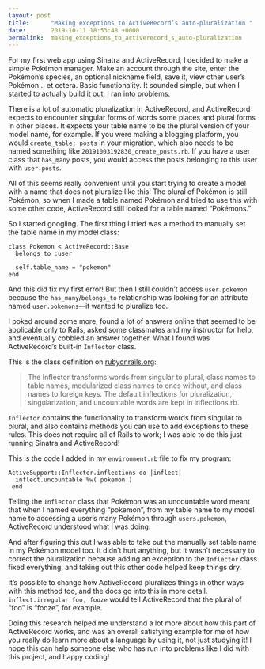 ```yaml
---
layout: post
title:      "Making exceptions to ActiveRecord’s auto-pluralization "
date:       2019-10-11 18:53:48 +0000
permalink:  making_exceptions_to_activerecord_s_auto-pluralization
---
```



For my first web app using Sinatra and ActiveRecord, I decided to make a simple Pokémon manager. Make an account through the site, enter the Pokémon’s species, an optional nickname field, save it, view other user’s Pokémon… et cetera. Basic functionality. It sounded simple, but when I started to actually build it out, I ran into problems. 

There is a lot of automatic pluralization in ActiveRecord, and ActiveRecord expects to encounter singular forms of words some places and plural forms in other places. It expects your table name to be the plural version of your model name, for example. If you were making a blogging platform, you would `create_table: posts` in your migration, which also needs to be named something like `20191003192830_create_posts.rb`. If you have a user class that `has_many` posts, you would access the posts belonging to this user with `user.posts`. 

All of this seems really convenient until you start trying to create a model with a name that does not pluralize like this! The plural of Pokémon is still Pokémon, so when I made a table named Pokémon and tried to use this with some other code, ActiveRecord still looked for a table named “Pokémons.” 

So I started googling. The first thing I tried was a method to manually set the table name in my model class: 

```
class Pokemon < ActiveRecord::Base
  belongs_to :user

  self.table_name = "pokemon"
end
```

And this did fix my first error! But then I still couldn’t access `user.pokemon` because the `has_many`/`belongs_to` relationship was looking for an attribute named `user.pokemons`—it wanted to pluralize too. 

I poked around some more, found a lot of answers online that seemed to be applicable only to Rails, asked some classmates and my instructor for help, and eventually cobbled an answer together. What I found was ActiveRecord’s built-in `Inflector` class. 

This is the class definition on [rubyonrails.org](https://api.rubyonrails.org/classes/ActiveSupport/Inflector.html):

> The Inflector transforms words from singular to plural, class names to table names, modularized class names to ones without, and class names to foreign keys. The default inflections for pluralization, singularization, and uncountable words are kept in inflections.rb.

`Inflector` contains the functionality to transform words from singular to plural, and also contains methods you can use to add exceptions to these rules. This does not require all of Rails to work; I was able to do this just running Sinatra and ActiveRecord! 

This is the code I added in my `environment.rb` file to fix my program: 

```
ActiveSupport::Inflector.inflections do |inflect|
  inflect.uncountable %w( pokemon )
 end
```

Telling the `Inflector` class that Pokémon was an uncountable word meant that when I named everything “pokemon”, from my table name to my model name to accessing a user’s many Pokémon through `users.pokemon`, ActiveRecord understood what I was doing. 

And after figuring this out I was able to take out the manually set table name in my Pokémon model too. It didn’t hurt anything, but it wasn’t necessary to correct the pluralization because adding an exception to the `Inflector` class fixed everything, and taking out this other code helped keep things dry. 

It’s possible to change how ActiveRecord pluralizes things in other ways with this method too, and the docs go into this in more detail. `inflect.irregular foo, fooze` would tell ActiveRecord that the plural of “foo” is “fooze”, for example. 

Doing this research helped me understand a lot more about how this part of ActiveRecord works, and was an overall satisfying example for me of how you really do learn more about a language by using it, not just studying it! I hope this can help someone else who has run into problems like I did with this project, and happy coding! 
